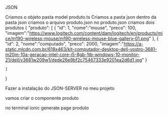 JSON

Criamos o objeto
    pasta model
            produto.ts
Criamos a pasta json
        dentro da pasta json
                criamos o arquivo produto.json
                no produto.json
                    criamos dois produtos
                    {
    "produto": [
        { "id": 1,
         "nome":"mouse", 
         "preco": 100,
         "imagem":"https://www.logitech.com/content/dam/logitech/en/products/mice/m190-wireless-mouse/m190-wireless-mouse-blue-gallery-01.png"
         },
         { "id": 2,
            "nome":"computado", 
            "preco": 2000,
            "imagem":"https://a-static.mlcdn.com.br/618x463/kit-computador-desktop-dell-vostro-3681-m20m-10a-geracao-intel-core-i5-8gb-1tb-windows-10-monitor-21/dell/v3681w209w1/dede26e9bf2c75467333e9201ea2d6d1.jpg"
            }
        
    ]
}


Fazer a instalação do JSON-SERVER no meu projeto

vamos criar o componente produto

no terminal
ionic generate page produto
